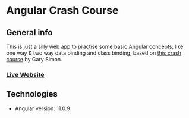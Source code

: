 # Angular Crash Course

## General info
This is just a silly web app to practise some basic Angular concepts, like one way & two way data binding and class binding, based on [this crash course](https://www.youtube.com/watch?v=_TLhUCjY9iA) by Gary Simon.

### [Live Website](https://crash-course-a8226.web.app/)

## Technologies

* Angular version: 11.0.9
